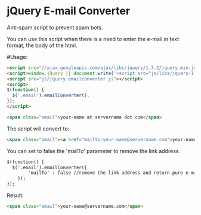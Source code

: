 jQuery E-mail Converter
=======================

Anti-spam script to prevent spam bots.

You can use this script when there is a need to enter the e-mail in text format, the body of the html.

#Usage:
```html
<script src="//ajax.googleapis.com/ajax/libs/jquery/1.7.2/jquery.min.js"></script>
<script>window.jQuery || document.write('<script src="js/libs/jquery-1.7.2.min.js"><\/script>')</script>
<script src="js/jquery.emailconverter.js"></script>
<script>
$(function() {
  $('.email').emailConverter();
}); 
</script>

<span class="email">your-name at servername dot com</span>
```
The script will convert to:
```html
<span class="email"><a href="mailto:your-name@servername.com">your-name@servername.com</a></span>
```

You can set to false the 'mailTo' parameter to remove the link address.
```html
$(function() {
  $('.email').emailConverter({
		'mailTo' : false //remove the link address and return pure e-mail text
	});
}); 
```
Result: 
```html
<span class="email">your-name@servername.com</span>
```

